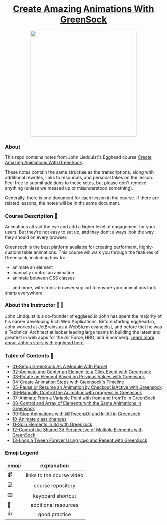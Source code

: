 <h1 align="center"><a href="https://egghead.io/courses/create-amazing-animations-with-greensock">Create Amazing Animations With GreenSock</a></h1>

<p align="center"><img src="https://d2eip9sf3oo6c2.cloudfront.net/series/square_covers/000/000/253/full/EGH_GreensockAnimation_Final.png" width="340"></p>

### About
This repo contains notes from John Lindquist's Egghead course [Create Amazing Animations With GreenSock](https://egghead.io/courses/create-amazing-animations-with-greensock).

These notes contain the same structure as the transcriptions, along with additional rewrites, links to resources, and personal takes on the lesson. Feel free to submit additions to these notes, but please don't remove anything (unless we messed up or misunderstood something).

Generally, there is one document for each lesson in the course. If there are related lessons, the notes will be in the same document.

### Course Description 💪
Animations attract the eye and add a higher level of engagement for your users. But they’re not easy to set up, and they don’t always look the way they should on every browser.

Greensock is the best platform available for creating performant, highly-customizable animations. This course will walk you through the features of Greensock, including how to:

- animate an element
- manually control an animation
- animate between CSS classes


. . . and more, with cross-browser support to ensure your animations look sharp everywhere.

### About the Instructor 👨‍💻
John Lindquist is a co-founder of egghead.io John has spent the majority of his career developing Rich Web Applications. Before starting egghead.io, John worked at JetBrains as a WebStorm evangelist, and before that he was a Technical Architect at Isobar leading large teams in building the latest and greatest in web apps for the Air Force, HBO, and Bloomberg. [Learn more about John's story with egghead here.](https://howtoegghead.com/instructor/case-studies/john-lindquist/)

### Table of Contents 📜
- [01-Setup GreenSock As A Module With Parcel](notes/01-setup-greensock-as-a-module-with-parcel.md)
- [02-Animate and Center an Element to a Click Event with Greensock](notes/02-animate-and-center-an-element-to-a-click-event-with-greensock.md)
- [03-Rotate an Element Based on Previous Values with Greensock](notes/03-rotate-an-element-based-on-previous-values-with-greensock.md)
- [04-Create Animation Steps with Greensock's Timeline](notes/04-create-animation-steps-with-greensocks-timeline.md)
- [05-Pause or Resume an Animation by Checkout isActive with Greensock](notes/05-pause-or-resume-an-animation-by-checkout-isactive-with-greensock.md)
- [06-Manually Control the Animation with progress in Greensock](notes/06-manually-control-the-animation-with-progress-in-greensock.md)
- [07-Animate From a Variable Point with from and fromTo in GreenSock](notes/07-animate-From-a-variable-point-with-from-and-fromto-in-greensock.md)
- [08-Control and Array of Elements with the Same Animations in Greensock](notes/08-control-an-array-of-elements-with-the-same-animation-in-greensock.md)
- [09-Stop Animations with killTweensOf and killAll in Greensock](notes/09-stop-animations-with-killtweensof-and-killall-in-greensock.md)
- [10-Animate class changes](notes/10-animate-between-css-classes-with-greensock.md)
- [11-Spin Elements in 3d with GreenSock](notes/11-spin-elements-in-3d-with-greensock.md)
- [12-Control the Shared 3d Perspective of Multiple Elements with GreenSock](notes/12-control-the-shared-3d-perspective-of-multiple-elements-with-greensock.md)
- [13-Loop a Tween Forever Using yoyo and Repeat with GreenSock](notes/13-loop-a-tween-forever-using-yoyo-and-repeat-with-greensock.md)

### Emoji Legend

| emoji| explanation              |
| -----|:------------------------:|
| 📹   | links to the course video|
| 💻   | course repository        |
| ⌨️    | keyboard shortcut        |
| 🤔   | additional resources     |
| 👍   | good practice            |
